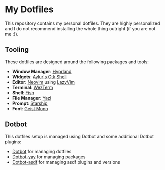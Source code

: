 # My Dotfiles

This repository contains my personal dotfiles. They are highly personalized and
I do not recommend installing the whole thing outright (if you are not me :)).

## Tooling

These dotfiles are designed around the following packages and tools:

- **Window Manager**: [Hyprland](https://github.com/hyprwm/Hyprland)
- **Widgets**: [Aylur's Gtk Shell](https://github.com/Aylur/ags)
- **Editor**: [Neovim](https://neovim.io/) using
  [LazyVim](https://www.lazyvim.org/)
- **Terminal**: [WezTerm](https://wezfurlong.org/wezterm/index.html)
- **Shell**: [Fish](https://fishshell.com/)
- **File Manager**: [Yazi](https://github.com/sxyazi/yazi)
- **Prompt**: [Starship](https://starship.rs/)
- **Font**: [Geist Mono](https://vercel.com/font)

## Dotbot

This dotfiles setup is managed using Dotbot and some additional Dotbot plugins:

- [Dotbot](https://github.com/anishathalye/dotbot) for managing dotfiles
- [Dotbot-yay](https://github.com/sobolevn/dotbot-asdf) for managing packages
- [Dotbot-asdf](https://github.com/OxSon/dotbot-yay/) for managing asdf plugins
  and versions
